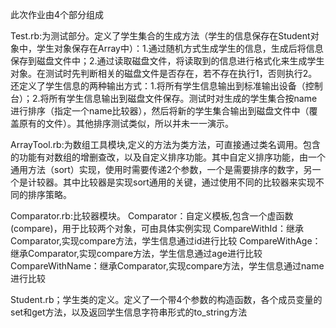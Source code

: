 此次作业由4个部分组成 

Test.rb:为测试部分。定义了学生集合的生成方法（学生的信息保存在Student对象中，学生对象保存在Array中）：1.通过随机方式生成学生的信息，生成后将信息保存到磁盘文件中；2.通过读取磁盘文件，将读取到的信息进行格式化来生成学生对象。在测试时先判断相关的磁盘文件是否存在，若不存在执行1，否则执行2。还定义了学生信息的两种输出方式：1.将所有学生信息输出到标准输出设备（控制台）；2.将所有学生信息输出到磁盘文件保存。测试时对生成的学生集合按name进行排序（指定一个name比较器），然后将新的学生集合输出到磁盘文件中（覆盖原有的文件）。其他排序测试类似，所以并未一一演示。

ArrayTool.rb:为数组工具模块,定义的方法为类方法，可直接通过类名调用。包含的功能有对数组的增删查改，以及自定义排序功能。其中自定义排序功能，由一个通用方法（sort）实现，使用时需要传递2个参数，一个是需要排序的数字，另一个是计较器。其中比较器是实现sort通用的关键，通过使用不同的比较器来实现不同的排序策略。

Comparator.rb:比较器模块。
	Comparator：自定义模板,包含一个虚函数(compare)，用于比较两个对象，可由具体实例实现
	CompareWithId：继承Comparator,实现compare方法，学生信息通过id进行比较
	CompareWithAge：继承Comparator,实现compare方法，学生信息通过age进行比较
	CompareWithName：继承Comparator,实现compare方法，学生信息通过name进行比较

Student.rb；学生类的定义。定义了一个带4个参数的构造函数，各个成员变量的set和get方法，以及返回学生信息字符串形式的to_string方法